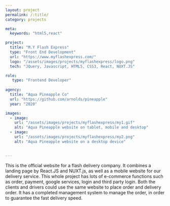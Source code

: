 ```yaml
---
layout: project
permalink: /:title/
category: projects

meta:
  keywords: "html5,react"

project:
  title: "M.Y Flash Express"
  type: "Front End Development"
  url: "https://www.myflashexpress.com/"
  logo: "/assets/images/projects/myflashexpress/logo.png"
  tech: "JQuery, Javascript, HTML5, CSS3, React, NUXT.JS"

role:
   type: "Frontend Developer"
   
agency:
  title: "Aqua Pineapple Co"
  url: "https://github.com/arnolds/pineapple"
  year: "2020"

images:
  - image:
    url: "/assets/images/projects/myflashexpress/my1.gif"
    alt: "Aqua Pineapple website on tablet, mobile and desktop"
  - image:
    url: "/assets/images/projects/myflashexpress/my2.png"
    alt: "Aqua Pineapple website on a desktop device"

  
---
```

<p>This is the official website for a flash delivery company. 
It combines a landing page by React.JS and NUXT.js, as well as a mobile website for our delivery service. This whole project 
has lots of e-commerce functions such as order, payment, google services, login and third party login. Both the clients and drivers could 
use the same website to place order and delivery order. It has a completed management system to manage the order, in order to guarantee
the fast delivery speed.</p>
